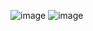 ![image](https://github.com/user-attachments/assets/6cf26a9a-4f9d-4eec-86f6-549c79998274)
![image](https://github.com/user-attachments/assets/30d09460-4169-49be-9a81-997d77c6eecb)
